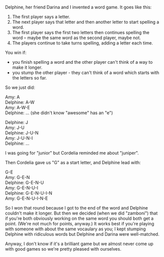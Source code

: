 <!--
.. title: We Invented a Game!
.. date: 2011-10-23 20:46:17
.. author: Amy Brown
-->

Delphine, her friend Darina and I invented a word game. It goes like this:

1. The first player says a letter.
2. The next player says that letter and then another letter to start spelling
a word.
3. The first player says the first two letters then continues spelling
the word – maybe the same word as the second player, maybe not.
4. The players continue to take turns spelling, adding a letter each time.

You win if:<br />
- you finish spelling a word and the other player can't think of a way to make 
it longer.<br />
- you stump the other player - they can't think of a word which starts with the
letters so far.

So we just did:

Amy: A<br />
Delphine: A-W<br />
Amy: A-W-E<br />
Delphine: ... (she didn't know "awesome" has an "e")

Delphine: J<br />
Amy: J-U<br />
Delphine: J-U-N<br />
Amy: J-U-N-I<br />
Delphine: ... 

I was going for "junior" but Cordelia reminded me about "juniper".

Then Cordelia gave us "G" as a start letter, and Delphine lead with:

G-E<br />
Amy: G-E-N<br />
Delphine: G-E-N-U<br />
Amy: G-E-N-U-I<br />
Delphine: G-E-N-U-I-N<br />
Amy: G-E-N-U-I-N-E

So I won that round because I got to the end of the word and Delphine couldn't
make it longer. But then we decided (when we did "zamboni") that if you're both
obviously working on the same word you should both get a point. (We're not much
for points, anyway.) It works best if you're playing with someone with about
the same vocaulary as you; I kept stumping Delphine with ridiculous words but
Delphine and Darina were well-matched.

Anyway, I don't know if it's a brilliant game but we almost never come up with
good games so we're pretty pleased with ourselves.

